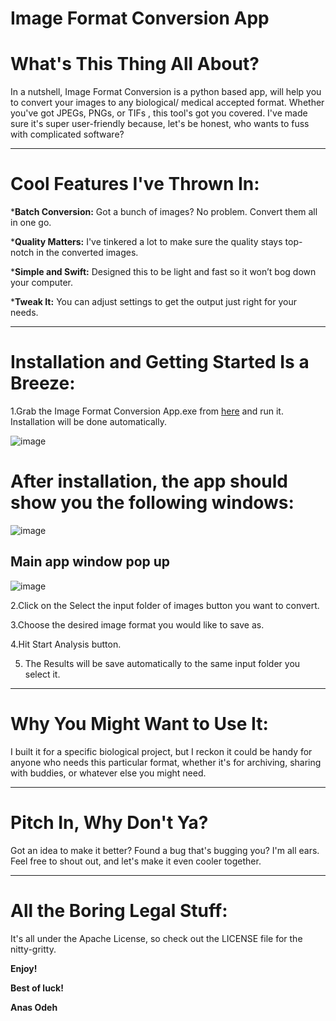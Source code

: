 # **Image Format Conversion App**

# **What's This Thing All About?**

In a nutshell, Image Format Conversion is a python based app, will help you to convert your images to any biological/ medical accepted format. Whether you've got JPEGs, PNGs, or TIFs , this tool's got you covered. 
I've made sure it's super user-friendly because, let's be honest, who wants to fuss with complicated software?

---

# **Cool Features I've Thrown In:**

***Batch Conversion:** Got a bunch of images? No problem. Convert them all in one go.

***Quality Matters:** I've tinkered a lot to make sure the quality stays top-notch in the converted images.

***Simple and Swift:** Designed this to be light and fast so it won’t bog down your computer.

***Tweak It:** You can adjust settings to get the output just right for your needs.

---

# **Installation and Getting Started Is a Breeze:**

1.Grab the Image Format Conversion App.exe from [here](https://github.com/Anas-Odeh/Image-Format-Conversion/releases/tag/v1.0.0) and run it. Installation will be done automatically.

![image](https://github.com/Anas-Odeh/Image-Format-Conversion/assets/133384773/26572f31-8a69-4c0b-b9a1-469c1b44b564)

# After installation, the app should show you the following windows: 

![image](https://github.com/Anas-Odeh/Image-Format-Conversion/assets/133384773/366dd0a0-1e0a-4dd9-abbd-7d1286de831d)

## **Main app window pop up**
![image](https://github.com/Anas-Odeh/Image-Format-Conversion/assets/133384773/69813a86-6cff-4eff-ad81-e21207dc1b17)


2.Click on the Select the input folder of images button you want to convert.

3.Choose the desired image format you would like to save as.

4.Hit Start Analysis button.

5. The Results will be save automatically to the same input folder you select it.

---

# **Why You Might Want to Use It:**

I built it for a specific biological project, but I reckon it could be handy for anyone who needs this particular format, whether it's for archiving, sharing with buddies, or whatever else you might need.

---

# **Pitch In, Why Don't Ya?**

Got an idea to make it better? Found a bug that's bugging you? I'm all ears. Feel free to shout out, and let's make it even cooler together.

---

# **All the Boring Legal Stuff:**

It's all under the Apache License, so check out the LICENSE file for the nitty-gritty.



**Enjoy!**

**Best of luck!**

**Anas Odeh**
